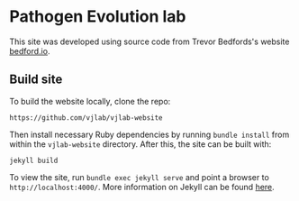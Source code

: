 # Pathogen Evolution lab

This site was developed using source code from Trevor Bedfords's website [bedford.io](http://bedford.io).

## Build site

To build the website locally, clone the repo:

```
https://github.com/vjlab/vjlab-website
```

Then install necessary Ruby dependencies by running `bundle install` from within the `vjlab-website` directory.  After this, the site can be built with:

```
jekyll build
```

To view the site, run `bundle exec jekyll serve` and point a browser to `http://localhost:4000/`. More information on Jekyll can be found [here](http://jekyllrb.com/).


